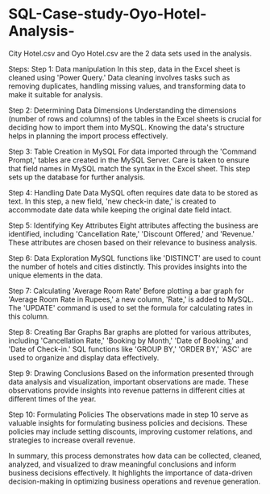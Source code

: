 # SQL-Case-study-Oyo-Hotel-Analysis-
City Hotel.csv and Oyo Hotel.csv are the 2 data sets used in the analysis.

Steps:
Step 1: Data manipulation
In this step, data in the Excel sheet is cleaned using 'Power Query.' Data cleaning involves tasks such as removing duplicates, handling missing values, and transforming data to make it suitable for analysis.

Step 2: Determining Data Dimensions
Understanding the dimensions (number of rows and columns) of the tables in the Excel sheets is crucial for deciding how to import them into MySQL. Knowing the data's structure helps in planning the import process effectively.

Step 3: Table Creation in MySQL
For data imported through the 'Command Prompt,' tables are created in the MySQL Server. Care is taken to ensure that field names in MySQL match the syntax in the Excel sheet. This step sets up the database for further analysis.

Step 4: Handling Date Data
MySQL often requires date data to be stored as text. In this step, a new field, 'new check-in date,' is created to accommodate date data while keeping the original date field intact.

Step 5: Identifying Key Attributes
Eight attributes affecting the business are identified, including 'Cancellation Rate,' 'Discount Offered,' and 'Revenue.' These attributes are chosen based on their relevance to business analysis.

Step 6: Data Exploration
MySQL functions like 'DISTINCT' are used to count the number of hotels and cities distinctly. This provides insights into the unique elements in the data.

Step 7: Calculating 'Average Room Rate'
Before plotting a bar graph for 'Average Room Rate in Rupees,' a new column, 'Rate,' is added to MySQL. The 'UPDATE' command is used to set the formula for calculating rates in this column.

Step 8: Creating Bar Graphs
Bar graphs are plotted for various attributes, including 'Cancellation Rate,' 'Booking by Month,' 'Date of Booking,' and 'Date of Check-in.' SQL functions like 'GROUP BY,' 'ORDER BY,' 'ASC' are used to organize and display data effectively.

Step 9: Drawing Conclusions
Based on the information presented through data analysis and visualization, important observations are made. These observations provide insights into revenue patterns in different cities at different times of the year.

Step 10: Formulating Policies
The observations made in step 10 serve as valuable insights for formulating business policies and decisions. These policies may include setting discounts, improving customer relations, and strategies to increase overall revenue.

In summary, this process demonstrates how data can be collected, cleaned, analyzed, and visualized to draw meaningful conclusions and inform business decisions effectively. It highlights the importance of data-driven decision-making in optimizing business operations and revenue generation.
